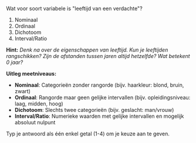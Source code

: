 Wat voor soort variabele is "leeftijd van een verdachte"?

1. Nominaal
2. Ordinaal  
3. Dichotoom
4. Interval/Ratio

**Hint:** *Denk na over de eigenschappen van leeftijd. Kun je leeftijden rangschikken? Zijn de afstanden tussen jaren altijd hetzelfde? Wat betekent 0 jaar?*

**Uitleg meetniveaus:**
- **Nominaal**: Categorieën zonder rangorde (bijv. haarkleur: blond, bruin, zwart)
- **Ordinaal**: Rangorde maar geen gelijke intervallen (bijv. opleidingsniveau: laag, midden, hoog)  
- **Dichotoom**: Slechts twee categorieën (bijv. geslacht: man/vrouw)
- **Interval/Ratio**: Numerieke waarden met gelijke intervallen en mogelijk absoluut nulpunt

Typ je antwoord als één enkel getal (1-4) om je keuze aan te geven.
